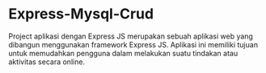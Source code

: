 # Express-Mysql-Crud
Project aplikasi dengan Express JS merupakan sebuah aplikasi web yang dibangun menggunakan framework Express JS. Aplikasi ini memiliki tujuan untuk memudahkan pengguna dalam melakukan suatu tindakan atau aktivitas secara online.
